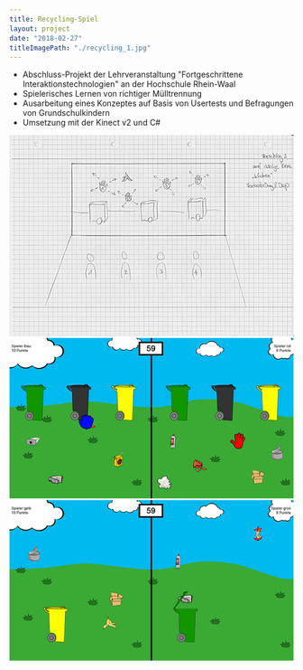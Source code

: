 ```yaml
---
title: Recycling-Spiel
layout: project
date: "2018-02-27"
titleImagePath: "./recycling_1.jpg"
---
```

* Abschluss-Projekt der Lehrveranstaltung "Fortgeschrittene Interaktionstechnologien" an der Hochschule Rhein-Waal
* Spielerisches Lernen von richtiger Mülltrennung
* Ausarbeitung eines Konzeptes auf Basis von Usertests und Befragungen von Grundschulkindern
* Umsetzung mit der Kinect v2 und C#

<media-slider>
    <img src="./recycling_2.jpg"/>
    <img src="./recycling_1.jpg"/>
    <img src="./recycling_3.jpg"/>
</media-slider>